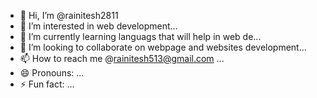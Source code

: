 - 👋 Hi, I’m @rainitesh2811
- 👀 I’m interested in web development...
- 🌱 I’m currently learning languags that will help in web de...
- 💞️ I’m looking to collaborate on webpage and websites development...
- 📫 How to reach me @rainitesh513@gmail.com ...
- 😄 Pronouns: ...
- ⚡ Fun fact: ...

<!---
rainitesh2811/rainitesh2811 is a ✨ special ✨ repository because its `README.md` (this file) appears on your GitHub profile.
You can click the Preview link to take a look at your changes.
--->
